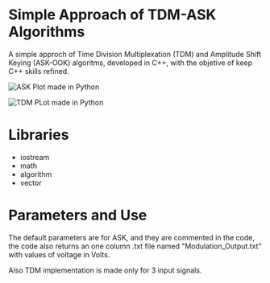 # Simple Approach of TDM-ASK Algorithms

A simple approch of Time Division Multiplexation (TDM) and Amplitude Shift Keying (ASK-OOK) algoritms, developed in C++, with the objetive of keep C++ skills refined.

![ASK Plot made in Python](https://i.ibb.co/Vq89G7C/ASKplot.png)

![TDM PLot made in Python](https://i.ibb.co/H24ppqN/TDMplot.png)

# Libraries

- iostream
- math
- algorithm
- vector

# Parameters and Use

The default parameters are for ASK, and they are commented in the code, the code also returns an one column .txt file named "Modulation_Output.txt" with values of voltage in Volts.

Also TDM implementation is made only for 3 input signals.


